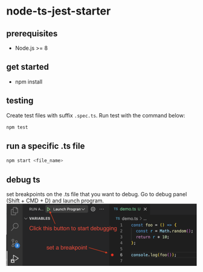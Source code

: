 # node-ts-jest-starter
## prerequisites
* Node.js >= 8

## get started
* npm install

## testing
Create test files with suffix `.spec.ts`. Run test with the command below:
```bash
npm test
```

## run a specific .ts file
```bash
npm start <file_name>
```

## debug ts
set breakpoints on the .ts file that you want to debug. Go to debug panel (Shift + CMD + D) and launch program.  
![debugging](./public/img/debugging.png)
